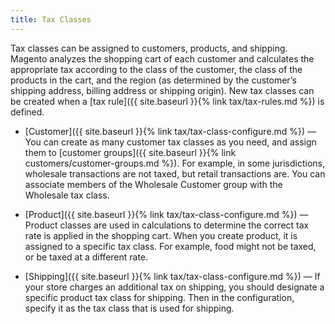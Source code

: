 ```yaml
---
title: Tax Classes
---
```


Tax classes can be assigned to customers, products, and shipping. Magento analyzes the shopping cart of each customer and calculates the appropriate tax according to the class of the customer, the class of the products in the cart, and the region (as determined by the customer’s shipping address, billing address or shipping origin). New tax classes can be created when a [tax rule]({{ site.baseurl }}{% link tax/tax-rules.md %}) is defined.

- [Customer]({{ site.baseurl }}{% link tax/tax-class-configure.md %}) — You can create as many customer tax classes as you need, and assign them to [customer groups]({{ site.baseurl }}{% link customers/customer-groups.md %}). For example, in some jurisdictions, wholesale transactions are not taxed, but retail transactions are. You can associate members of the Wholesale Customer group with the Wholesale tax class.

- [Product]({{ site.baseurl }}{% link tax/tax-class-configure.md %}) — Product classes are used in calculations to determine the correct tax rate is applied in the shopping cart. When you create product, it is assigned to a specific tax class. For example, food might not be taxed, or be taxed at a different rate.

- [Shipping]({{ site.baseurl }}{% link tax/tax-class-configure.md %}) — If your store charges an additional tax on shipping, you should designate a specific product tax class for shipping. Then in the configuration, specify it as the tax class that is used for shipping.
